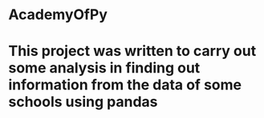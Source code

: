 # AcademyOfPy
# This project was written to carry out some analysis in finding out information from the data of some schools using pandas 
